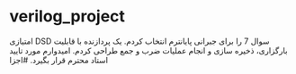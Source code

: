 # verilog_project
امتیازی DSD
سوال 7 را برای جبرانی پایانترم انتخاب کردم. یک پردازنده با قابلیت بارگزاری، ذخیره سازی و انجام عملیات ضرب و جمع طراحی کردم. امیدوارم مورد تایید استاد محترم قرار بگیرد.
#اجزا
